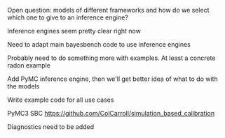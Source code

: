 Open question: models of different frameworks and how do we select which one to give to an inference engine?


Inference engines seem pretty clear right now

Need to adapt main bayesbench code to use inference engines

Probably need to do something more with examples. At least a concrete radon example

Add PyMC inference engine, then we'll get better idea of what to do with the models

Write example code for all use cases


PyMC3 SBC
https://github.com/ColCarroll/simulation_based_calibration


Diagnostics need to be added 